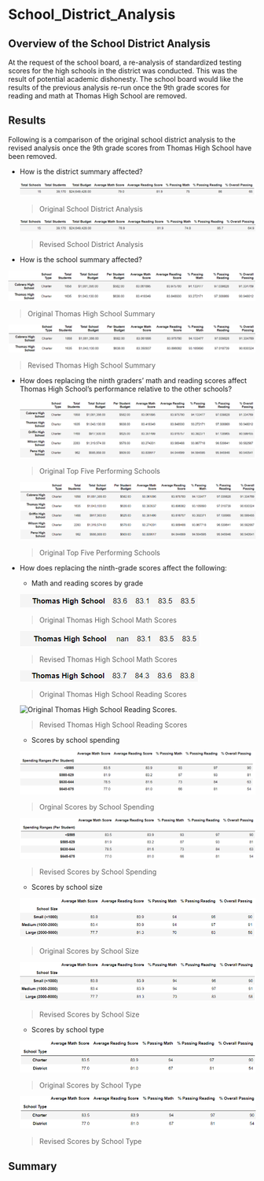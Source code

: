 # School_District_Analysis

## Overview of the School District Analysis
At the request of the school board, a re-analysis of standardized testing scores for the high schools in the district was conducted. This was the result of potential academic dishonesty. The school board would like the results of the previous analysis re-run once the 9th grade scores for reading and math at Thomas High School are removed.
## Results
Following is a comparison of the original school district analysis to the revised analysis once the 9th grade scores from Thomas High School have been removed.

- How is the district summary affected?

  ![Original School District Analysis.](/Resources/Original_District_Summary.png)
  >Original School District Analysis
  
  ![Revised School District Analysis.](/Resources/Revised_district_summary.png)
  >Revised School District Analysis
  
 - How is the school summary affected?

  ![Original Thomas High School Summary](/Resources/Original_ths.png)
  >Original Thomas High School Summary
  
  ![Revised Thomas High School Summary](/Resources/Revised_ths.png)
  >Revised Thomas High School Summary

- How does replacing the ninth graders’ math and reading scores affect Thomas High School’s performance relative to the other schools?

  ![Original Top Five Schools](/Resources/Original_top_five.png)
  >Original Top Five Performing Schools

  ![Revised Top Five Schools.](/Resources/Revised_top_five.png)
  >Original Top Five Performing Schools

- How does replacing the ninth-grade scores affect the following:

  - Math and reading scores by grade
  
  ![Original Thomas High School Math Scores.](/Resources/Original_math_grade_ths.png)
  >Original Thomas High School Math Scores
  
  ![Revised School District Analysis.](/Resources/Revised_math_grade_ths.png)
  >Revised Thomas High School Math Scores
  
  ![Original Thomas High School Reading Scores.](/Resources/Original_reading_grade_ths.png)
  >Original Thomas High School Reading Scores
  
  ![Original Thomas High School Reading Scores.](/Resources/Revised_reading_grade_ths.png)
  >Revised Thomas High School Reading Scores
  
  - Scores by school spending
  
  ![Original Scores by School Spending](/Resources/Original_school_spending.png)
  >Orginal Scores by School Spending 
  
  ![Revised Scores by School Spending](/Resources/Revised_school_spending.png)
  >Revised Scores by School Spending
  
  - Scores by school size
  
  ![Original Scores by School Size.](/Resources/Original_school_size.png)
  >Original Scores by School Size
  
  ![Revised Scores by School Size.](/Resources/Revised_school_size.png)
  >Revised Scores by School Size
  
  - Scores by school type
  
  ![Original Scores by School Type.](/Resources/Original_school_type.png)
  >Original Scores by School Type
  
  ![Revised Scores by School Type.](/Resources/Revised_school_type.png)
  >Revised Scores by School Type
  
## Summary
